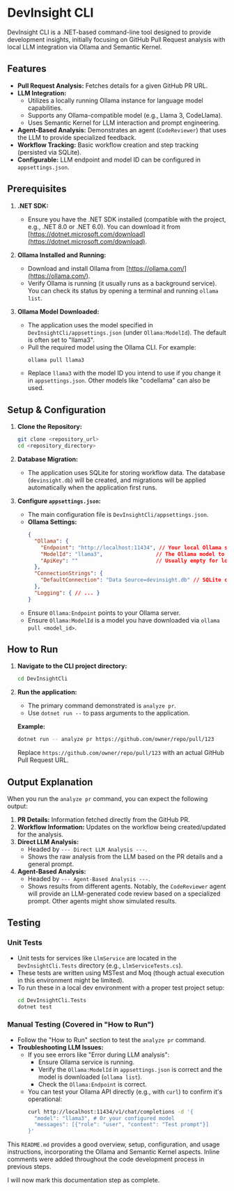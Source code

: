 # DevInsight CLI

DevInsight CLI is a .NET-based command-line tool designed to provide development insights, initially focusing on GitHub Pull Request analysis with local LLM integration via Ollama and Semantic Kernel.

## Features

*   **Pull Request Analysis:** Fetches details for a given GitHub PR URL.
*   **LLM Integration:**
    *   Utilizes a locally running Ollama instance for language model capabilities.
    *   Supports any Ollama-compatible model (e.g., Llama 3, CodeLlama).
    *   Uses Semantic Kernel for LLM interaction and prompt engineering.
*   **Agent-Based Analysis:** Demonstrates an agent (`CodeReviewer`) that uses the LLM to provide specialized feedback.
*   **Workflow Tracking:** Basic workflow creation and step tracking (persisted via SQLite).
*   **Configurable:** LLM endpoint and model ID can be configured in `appsettings.json`.

## Prerequisites

1.  **.NET SDK:**
    *   Ensure you have the .NET SDK installed (compatible with the project, e.g., .NET 8.0 or .NET 6.0). You can download it from [https://dotnet.microsoft.com/download](https://dotnet.microsoft.com/download).

2.  **Ollama Installed and Running:**
    *   Download and install Ollama from [https://ollama.com/](https://ollama.com/).
    *   Verify Ollama is running (it usually runs as a background service). You can check its status by opening a terminal and running `ollama list`.

3.  **Ollama Model Downloaded:**
    *   The application uses the model specified in `DevInsightCli/appsettings.json` (under `Ollama:ModelId`). The default is often set to "llama3".
    *   Pull the required model using the Ollama CLI. For example:
        ```bash
        ollama pull llama3
        ```
    *   Replace `llama3` with the model ID you intend to use if you change it in `appsettings.json`. Other models like "codellama" can also be used.

## Setup & Configuration

1.  **Clone the Repository:**
    ```bash
    git clone <repository_url>
    cd <repository_directory>
    ```

2.  **Database Migration:**
    *   The application uses SQLite for storing workflow data. The database (`devinsight.db`) will be created, and migrations will be applied automatically when the application first runs.

3.  **Configure `appsettings.json`:**
    *   The main configuration file is `DevInsightCli/appsettings.json`.
    *   **Ollama Settings:**
        ```json
        {
          "Ollama": {
            "Endpoint": "http://localhost:11434", // Your local Ollama server endpoint
            "ModelId": "llama3",                 // The Ollama model to use (e.g., llama3, codellama)
            "ApiKey": ""                         // Usually empty for local Ollama
          },
          "ConnectionStrings": {
            "DefaultConnection": "Data Source=devinsight.db" // SQLite connection
          },
          "Logging": { // ... }
        }
        ```
    *   Ensure `Ollama:Endpoint` points to your Ollama server.
    *   Ensure `Ollama:ModelId` is a model you have downloaded via `ollama pull <model_id>`.

## How to Run

1.  **Navigate to the CLI project directory:**
    ```bash
    cd DevInsightCli
    ```

2.  **Run the application:**
    *   The primary command demonstrated is `analyze pr`.
    *   Use `dotnet run --` to pass arguments to the application.

    **Example:**
    ```bash
    dotnet run -- analyze pr https://github.com/owner/repo/pull/123
    ```
    Replace `https://github.com/owner/repo/pull/123` with an actual GitHub Pull Request URL.

## Output Explanation

When you run the `analyze pr` command, you can expect the following output:

1.  **PR Details:** Information fetched directly from the GitHub PR.
2.  **Workflow Information:** Updates on the workflow being created/updated for the analysis.
3.  **Direct LLM Analysis:**
    *   Headed by `--- Direct LLM Analysis ---`.
    *   Shows the raw analysis from the LLM based on the PR details and a general prompt.
4.  **Agent-Based Analysis:**
    *   Headed by `--- Agent-Based Analysis ---`.
    *   Shows results from different agents. Notably, the `CodeReviewer` agent will provide an LLM-generated code review based on a specialized prompt. Other agents might show simulated results.

## Testing

### Unit Tests
*   Unit tests for services like `LlmService` are located in the `DevInsightCli.Tests` directory (e.g., `LlmServiceTests.cs`).
*   These tests are written using MSTest and Moq (though actual execution in this environment might be limited).
*   To run these in a local dev environment with a proper test project setup:
    ```bash
    cd DevInsightCli.Tests
    dotnet test
    ```

### Manual Testing (Covered in "How to Run")
*   Follow the "How to Run" section to test the `analyze pr` command.
*   **Troubleshooting LLM Issues:**
    *   If you see errors like "Error during LLM analysis":
        *   Ensure Ollama service is running.
        *   Verify the `Ollama:ModelId` in `appsettings.json` is correct and the model is downloaded (`ollama list`).
        *   Check the `Ollama:Endpoint` is correct.
    *   You can test your Ollama API directly (e.g., with `curl`) to confirm it's operational:
        ```bash
        curl http://localhost:11434/v1/chat/completions -d '{
          "model": "llama3", # Or your configured model
          "messages": [{"role": "user", "content": "Test prompt"}]
        }'
        ```

This `README.md` provides a good overview, setup, configuration, and usage instructions, incorporating the Ollama and Semantic Kernel aspects.
Inline comments were added throughout the code development process in previous steps.

I will now mark this documentation step as complete.
